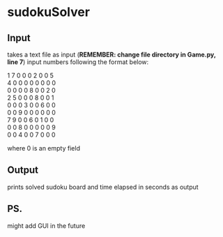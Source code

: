 # sudokuSolver
## Input
takes a text file as input (**REMEMBER: change file directory in Game.py, line 7**)
input numbers following the format below:

1 7 0 0 0 2 0 0 5<br/>
4 0 0 0 0 0 0 0 0<br/>
0 0 0 0 8 0 0 2 0<br/>
2 5 0 0 0 8 0 0 1<br/>
0 0 0 3 0 0 6 0 0<br/>
0 0 9 0 0 0 0 0 0<br/>
7 9 0 0 6 0 1 0 0<br/>
0 0 8 0 0 0 0 0 9<br/>
0 0 4 0 0 7 0 0 0

where 0 is an empty field
## Output
prints solved sudoku board and time elapsed in seconds as output
## PS.
might add GUI in the future
